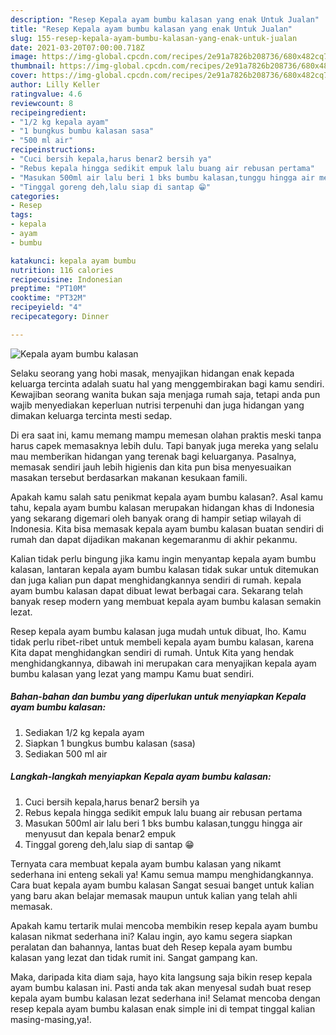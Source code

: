 ```yaml
---
description: "Resep Kepala ayam bumbu kalasan yang enak Untuk Jualan"
title: "Resep Kepala ayam bumbu kalasan yang enak Untuk Jualan"
slug: 155-resep-kepala-ayam-bumbu-kalasan-yang-enak-untuk-jualan
date: 2021-03-20T07:00:00.718Z
image: https://img-global.cpcdn.com/recipes/2e91a7826b208736/680x482cq70/kepala-ayam-bumbu-kalasan-foto-resep-utama.jpg
thumbnail: https://img-global.cpcdn.com/recipes/2e91a7826b208736/680x482cq70/kepala-ayam-bumbu-kalasan-foto-resep-utama.jpg
cover: https://img-global.cpcdn.com/recipes/2e91a7826b208736/680x482cq70/kepala-ayam-bumbu-kalasan-foto-resep-utama.jpg
author: Lilly Keller
ratingvalue: 4.6
reviewcount: 8
recipeingredient:
- "1/2 kg kepala ayam"
- "1 bungkus bumbu kalasan sasa"
- "500 ml air"
recipeinstructions:
- "Cuci bersih kepala,harus benar2 bersih ya"
- "Rebus kepala hingga sedikit empuk lalu buang air rebusan pertama"
- "Masukan 500ml air lalu beri 1 bks bumbu kalasan,tunggu hingga air menyusut dan kepala benar2 empuk"
- "Tinggal goreng deh,lalu siap di santap 😁"
categories:
- Resep
tags:
- kepala
- ayam
- bumbu

katakunci: kepala ayam bumbu 
nutrition: 116 calories
recipecuisine: Indonesian
preptime: "PT10M"
cooktime: "PT32M"
recipeyield: "4"
recipecategory: Dinner

---
```



![Kepala ayam bumbu kalasan](https://img-global.cpcdn.com/recipes/2e91a7826b208736/680x482cq70/kepala-ayam-bumbu-kalasan-foto-resep-utama.jpg)

Selaku seorang yang hobi masak, menyajikan hidangan enak kepada keluarga tercinta adalah suatu hal yang menggembirakan bagi kamu sendiri. Kewajiban seorang  wanita bukan saja menjaga rumah saja, tetapi anda pun wajib menyediakan keperluan nutrisi terpenuhi dan juga hidangan yang dimakan keluarga tercinta mesti sedap.

Di era  saat ini, kamu memang mampu memesan olahan praktis meski tanpa harus capek memasaknya lebih dulu. Tapi banyak juga mereka yang selalu mau memberikan hidangan yang terenak bagi keluarganya. Pasalnya, memasak sendiri jauh lebih higienis dan kita pun bisa menyesuaikan masakan tersebut berdasarkan makanan kesukaan famili. 



Apakah kamu salah satu penikmat kepala ayam bumbu kalasan?. Asal kamu tahu, kepala ayam bumbu kalasan merupakan hidangan khas di Indonesia yang sekarang digemari oleh banyak orang di hampir setiap wilayah di Indonesia. Kita bisa memasak kepala ayam bumbu kalasan buatan sendiri di rumah dan dapat dijadikan makanan kegemaranmu di akhir pekanmu.

Kalian tidak perlu bingung jika kamu ingin menyantap kepala ayam bumbu kalasan, lantaran kepala ayam bumbu kalasan tidak sukar untuk ditemukan dan juga kalian pun dapat menghidangkannya sendiri di rumah. kepala ayam bumbu kalasan dapat dibuat lewat berbagai cara. Sekarang telah banyak resep modern yang membuat kepala ayam bumbu kalasan semakin lezat.

Resep kepala ayam bumbu kalasan juga mudah untuk dibuat, lho. Kamu tidak perlu ribet-ribet untuk membeli kepala ayam bumbu kalasan, karena Kita dapat menghidangkan sendiri di rumah. Untuk Kita yang hendak menghidangkannya, dibawah ini merupakan cara menyajikan kepala ayam bumbu kalasan yang lezat yang mampu Kamu buat sendiri.

<!--inarticleads1-->

##### Bahan-bahan dan bumbu yang diperlukan untuk menyiapkan Kepala ayam bumbu kalasan:

1. Sediakan 1/2 kg kepala ayam
1. Siapkan 1 bungkus bumbu kalasan (sasa)
1. Sediakan 500 ml air




<!--inarticleads2-->

##### Langkah-langkah menyiapkan Kepala ayam bumbu kalasan:

1. Cuci bersih kepala,harus benar2 bersih ya
1. Rebus kepala hingga sedikit empuk lalu buang air rebusan pertama
1. Masukan 500ml air lalu beri 1 bks bumbu kalasan,tunggu hingga air menyusut dan kepala benar2 empuk
1. Tinggal goreng deh,lalu siap di santap 😁




Ternyata cara membuat kepala ayam bumbu kalasan yang nikamt sederhana ini enteng sekali ya! Kamu semua mampu menghidangkannya. Cara buat kepala ayam bumbu kalasan Sangat sesuai banget untuk kalian yang baru akan belajar memasak maupun untuk kalian yang telah ahli memasak.

Apakah kamu tertarik mulai mencoba membikin resep kepala ayam bumbu kalasan nikmat sederhana ini? Kalau ingin, ayo kamu segera siapkan peralatan dan bahannya, lantas buat deh Resep kepala ayam bumbu kalasan yang lezat dan tidak rumit ini. Sangat gampang kan. 

Maka, daripada kita diam saja, hayo kita langsung saja bikin resep kepala ayam bumbu kalasan ini. Pasti anda tak akan menyesal sudah buat resep kepala ayam bumbu kalasan lezat sederhana ini! Selamat mencoba dengan resep kepala ayam bumbu kalasan enak simple ini di tempat tinggal kalian masing-masing,ya!.

